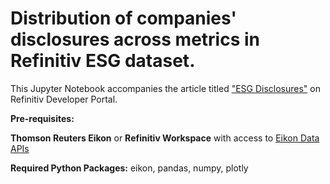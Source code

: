 # Distribution of companies' disclosures across metrics in Refinitiv ESG dataset.

This Jupyter Notebook accompanies the article titled ["ESG Disclosures"](https://developers.refinitiv.com/en/article-catalog/article/esg-disclosures) on Refinitiv Developer Portal.

**Pre-requisites:** 

**Thomson Reuters Eikon** or **Refinitiv Workspace** with access to [Eikon Data APIs](https://developers.refinitiv.com/en/api-catalog/eikon/eikon-data-api)

**Required Python Packages:** eikon, pandas, numpy, plotly
